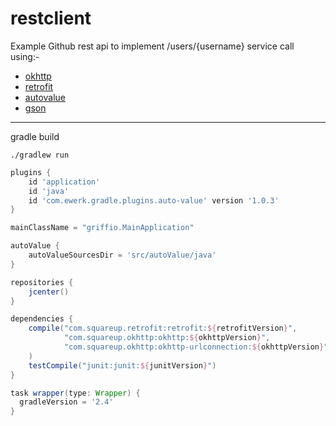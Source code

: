 restclient
==========

Example Github rest api to implement /users/{username} service call using:-

* [okhttp](https://github.com/square/okhttp)
* [retrofit](https://github.com/square/retrofit)
* [autovalue](https://github.com/google/auto)
* [gson](https://github.com/google/gson)

---

gradle build

~~~
./gradlew run
~~~

~~~groovy
plugins {
    id 'application'
    id 'java'
    id 'com.ewerk.gradle.plugins.auto-value' version '1.0.3'
}

mainClassName = "griffio.MainApplication"

autoValue {
    autoValueSourcesDir = 'src/autoValue/java'
}

repositories {
    jcenter()
}

dependencies {
    compile("com.squareup.retrofit:retrofit:${retrofitVersion}",
            "com.squareup.okhttp:okhttp:${okhttpVersion}",
            "com.squareup.okhttp:okhttp-urlconnection:${okhttpVersion}"
    )
    testCompile("junit:junit:${junitVersion}")
}

task wrapper(type: Wrapper) {
  gradleVersion = '2.4'
}
~~~
